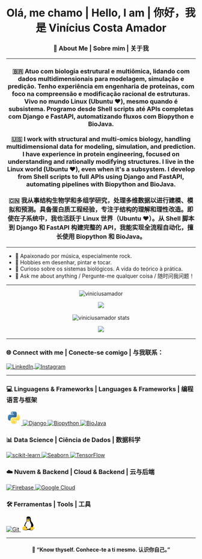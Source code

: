 <h1 align="center">Olá, me chamo | Hello, I am | 你好，我是 Vinícius Costa Amador</h1>

<h3 align="center">💬 About Me | Sobre mim | 关于我</h3>

---

<h3 align="center">
🇧🇷 Atuo com biologia estrutural e multiômica, lidando com dados multidimensionais para modelagem, simulação e predição. Tenho experiência em engenharia de proteínas, com foco na compreensão e modificação racional de estruturas. Vivo no mundo Linux (Ubuntu ❤️), mesmo quando é subsistema. Programo desde Shell scripts até APIs completas com Django e FastAPI, automatizando fluxos com Biopython e BioJava.
<br><br>
🇺🇸 I work with structural and multi-omics biology, handling multidimensional data for modeling, simulation, and prediction. I have experience in protein engineering, focused on understanding and rationally modifying structures. I live in the Linux world (Ubuntu ❤️), even when it's a subsystem. I develop from Shell scripts to full APIs using Django and FastAPI, automating pipelines with Biopython and BioJava.
<br><br>
🇨🇳 我从事结构生物学和多组学研究，处理多维数据以进行建模、模拟和预测。具备蛋白质工程经验，专注于结构的理解和理性改造。即使在子系统中，我也活跃于 Linux 世界（Ubuntu ❤️）。从 Shell 脚本到 Django 和 FastAPI 构建完整的 API，我能实现全流程自动化，擅长使用 Biopython 和 BioJava。
</h3>

---

- 🎸 Apaixonado por música, especialmente rock.
- 🎨 Hobbies em desenhar, pintar e tocar.
- 🧬 Curioso sobre os sistemas biológicos. A vida do teórico à prática.
- 💬 Ask me about anything / Pergunte-me qualquer coisa / 随时问我问题！

---

<p align="center">
  <img src="https://komarev.com/ghpvc/?username=viniciusamador&label=👀+Profile+views&color=blueviolet&style=flat-square" alt="viniciusamador" />
</p>

<p align="center">
  <a href="https://github.com/ryo-ma/github-profile-trophy">
    <img src="https://github-profile-trophy.vercel.app/?username=viniciusamador&theme=gruvbox&margin-w=15&no-frame=true" />
  </a>
</p>

<p align="center">
  <img src="https://github-readme-stats.vercel.app/api?username=viniciusamador&show_icons=true&theme=tokyonight" alt="viniciusamador stats" />
</p>

<p align="center">
  <img src="https://github-readme-stats.vercel.app/api/top-langs/?username=viniciusamador&layout=compact&theme=tokyonight" />
</p>

---

<h3 align="left">🌐 Connect with me | Conecte-se comigo | 与我联系：</h3>
<p align="left">
  <a href="https://linkedin.com/in/vinícius costa amador" target="blank">
    <img align="center" src="https://raw.githubusercontent.com/rahuldkjain/github-profile-readme-generator/master/src/images/icons/Social/linked-in-alt.svg" alt="LinkedIn" height="30" width="40" />
  </a>
  <a href="https://www.instagram.com/echo.on.omics/" target="blank">
    <img align="center" src="https://raw.githubusercontent.com/rahuldkjain/github-profile-readme-generator/master/src/images/icons/Social/instagram.svg" alt="Instagram" height="30" width="40" />
  </a>
</p>

---

<h3 align="left">💻 Linguagens & Frameworks | Languages & Frameworks | 编程语言与框架</h3>
<p align="left">
  <a href="https://www.python.org" target="_blank" rel="noreferrer">
    <img src="https://raw.githubusercontent.com/devicons/devicon/master/icons/python/python-original.svg" alt="Python" width="40" height="40"/>
  </a>
  <a href="https://www.djangoproject.com/" target="_blank" rel="noreferrer">
    <img src="https://cdn.worldvectorlogo.com/logos/django.svg" alt="Django" width="40" height="40"/>
  </a>
  <a href="https://biopython.org/" target="_blank" rel="noreferrer">
    <img src="https://img.icons8.com/fluency/48/000000/dna-helix.png" alt="Biopython" width="40" height="40"/>
  </a>
  <a href="https://biojava.org/" target="_blank" rel="noreferrer">
    <img src="https://img.icons8.com/ios-filled/50/000000/dna-2.png" alt="BioJava" width="40" height="40"/>
  </a>
</p>

<h3 align="left">📊 Data Science | Ciência de Dados | 数据科学</h3>
<p align="left">
  <a href="https://scikit-learn.org/" target="_blank" rel="noreferrer">
    <img src="https://upload.wikimedia.org/wikipedia/commons/0/05/Scikit_learn_logo_small.svg" alt="scikit-learn" width="40" height="40"/>
  </a>
  <a href="https://seaborn.pydata.org/" target="_blank" rel="noreferrer">
    <img src="https://seaborn.pydata.org/_images/logo-mark-lightbg.svg" alt="Seaborn" width="40" height="40"/>
  </a>
  <a href="https://www.tensorflow.org" target="_blank" rel="noreferrer">
    <img src="https://www.vectorlogo.zone/logos/tensorflow/tensorflow-icon.svg" alt="TensorFlow" width="40" height="40"/>
  </a>
</p>

<h3 align="left">☁️ Nuvem & Backend | Cloud & Backend | 云与后端</h3>
<p align="left">
  <a href="https://firebase.google.com/" target="_blank" rel="noreferrer">
    <img src="https://www.vectorlogo.zone/logos/firebase/firebase-icon.svg" alt="Firebase" width="40" height="40"/>
  </a>
  <a href="https://cloud.google.com/" target="_blank" rel="noreferrer">
    <img src="https://www.vectorlogo.zone/logos/google_cloud/google_cloud-icon.svg" alt="Google Cloud" width="40" height="40"/>
  </a>
</p>

<h3 align="left">🛠️ Ferramentas | Tools | 工具</h3>
<p align="left">
  <a href="https://git-scm.com/" target="_blank" rel="noreferrer">
    <img src="https://www.vectorlogo.zone/logos/git-scm/git-scm-icon.svg" alt="Git" width="40" height="40"/>
  </a>
  <a href="https://www.linux.org/" target="_blank" rel="noreferrer">
    <img src="https://raw.githubusercontent.com/devicons/devicon/master/icons/linux/linux-original.svg" alt="Linux" width="40" height="40"/>
  </a>
</p>

---

<h4 align="center">🧠 “Know thyself. Conhece-te a ti mesmo. 认识你自己。”</h4>
